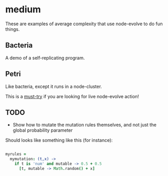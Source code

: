 # medium

These are examples of average complexity that use node-evolve to do fun things.

## Bacteria

A demo of a self-replicating program.

## Petri

Like bacteria, except it runs in a node-cluster.

This is a [must-try](https://github.com/daizoru/node-evolve/tree/master/examples/medium/petri/README.md "must-try") if you are looking for live node-evolve action!

## TODO

 * Show how to mutate the mutation rules themselves, and not just the global probability parameter

Should looks like something like this (for instance):

```CoffeeScript

myrules =
  mymutation: (t,x) ->
    if t is 'num' and mutable -> 0.5 + 0.5
      [t, mutable -> Math.random() + x]
```